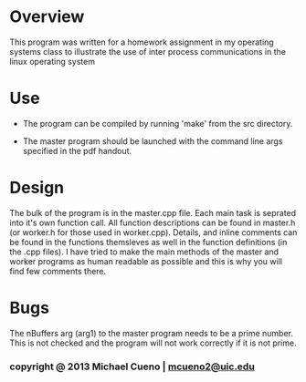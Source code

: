 # Overview 

This program was written for a homework assignment in my operating systems class to illustrate
the use of inter process communications in the linux operating system

# Use

- The program can be compiled by running 'make' from the src directory.

- The master program should be launched with the command line args specified in the pdf handout. 

# Design 

The bulk of the program is in the master.cpp file.
Each main task is seprated into it's own function call. All function descriptions can be found in master.h 
(or worker.h for those used in worker.cpp). Details, and inline comments can be found in the functions themsleves 
as well in the function definitions (in the .cpp files). I have tried to make the main methods of the master 
and worker programs as human readable as possible and this is why you will find few comments there. 

# Bugs

The nBuffers arg (arg1) to the master program needs to be a prime number. This is not checked and the program will not
work correctly if it is not prime. 

### copyright @ 2013 Michael Cueno | mcueno2@uic.edu 
